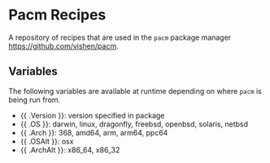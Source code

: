 # Pacm Recipes

A repository of recipes that are used in the `pacm` 
package manager https://github.com/vishen/pacm.

## Variables

The following variables are available at runtime depending
on where `pacm` is being run from. 

- {{ .Version }}: version specified in package
- {{ .OS }}: darwin, linux, dragonfly, freebsd, openbsd, solaris, netbsd
- {{ .Arch }}: 368, amd64, arm, arm64, ppc64
- {{ .OSAlt }}: osx
- {{ .ArchAlt }}: x86_64, x86_32
